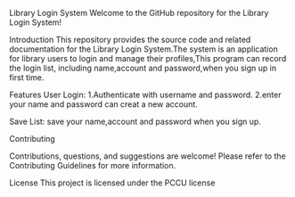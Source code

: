 Library Login System
Welcome to the GitHub repository for the Library Login System!

Introduction
This repository provides the source code and related documentation for the Library Login System.The system is an application for library users to login and manage their profiles,This program can record the login list, including name,account and password,when you sign up in first time.

Features
User Login: 1.Authenticate with username and password.
            2.enter your name and password can creat a new account.
            
Save List: save your name,account and password when you sign up.








Contributing

Contributions, questions, and suggestions are welcome! Please refer to the Contributing Guidelines for more information.

License
This project is licensed under the PCCU license 
